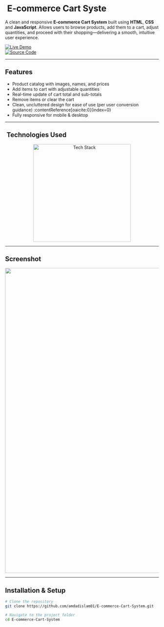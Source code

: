 # ​ E-commerce Cart Syste

A clean and responsive **E-commerce Cart System** built using **HTML**, **CSS** and **JavaScript**. Allows users to browse products, add them to a cart, adjust quantities, and proceed with their shopping—delivering a smooth, intuitive user experience.

[![Live Demo](https://img.shields.io/badge/🚀_Live_Demo-00C7B7?style=for-the-badge&logo=netlify&logoColor=white)](https://amdadislam01.github.io/E-commerce-Cart-System/)  
[![Source Code](https://img.shields.io/badge/💻_Source_Code-181717?style=for-the-badge&logo=github&logoColor=white)](https://github.com/amdadislam01/E-commerce-Cart-System)

---

##  Features

-  Product catalog with images, names, and prices  
-  Add items to cart with adjustable quantities  
-  Real-time update of cart total and sub-totals  
-  Remove items or clear the cart  
-  Clean, uncluttered design for ease of use (per user conversion guidance) :contentReference[oaicite:0]{index=0}  
-  Fully responsive for mobile & desktop

---

## ​ Technologies Used

<p align="center">
  <img src="https://skillicons.dev/icons?i=html,css,js,netlify,github" alt="Tech Stack" width="320"/>
</p>

---

##  Screenshot

<p align="center">
  <img src="https://ik.imagekit.io/yqnbhdlo4/Img/product?updatedAt=1755260812774" width="1000"/>
</p>

---

##  Installation & Setup

```bash
# Clone the repository
git clone https://github.com/amdadislam01/E-commerce-Cart-System.git

# Navigate to the project folder
cd E-commerce-Cart-System


